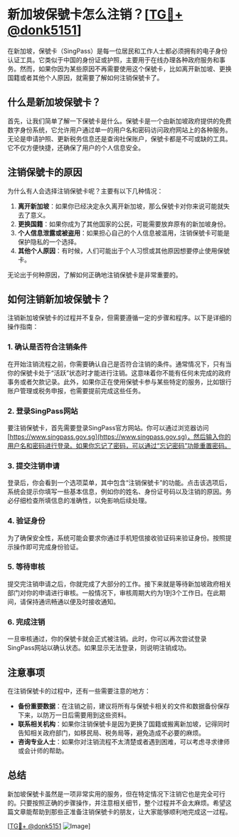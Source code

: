 # 新加坡保號卡怎么注销？[[TG💪+ @donk5151](https://t.me/s/donk5151)]

在新加坡，保號卡（SingPass）是每一位居民和工作人士都必须拥有的电子身份认证工具。它类似于中国的身份证或护照，主要用于在线办理各种政府服务和事务。然而，如果你因为某些原因不再需要使用这个保號卡，比如离开新加坡、更换国籍或者其他个人原因，就需要了解如何注销保號卡了。

## 什么是新加坡保號卡？

首先，让我们简单了解一下保號卡是什么。保號卡是一个由新加坡政府提供的免费数字身份系统，它允许用户通过单一的用户名和密码访问政府网站上的各种服务。无论是申请护照、更新税务信息还是查询社保账户，保號卡都是不可或缺的工具。它不仅方便快捷，还确保了用户的个人信息安全。

## 注销保號卡的原因

为什么有人会选择注销保號卡呢？主要有以下几种情况：

1. **离开新加坡**：如果你已经决定永久离开新加坡，那么保號卡对你来说可能就失去了意义。
2. **更换国籍**：如果你成为了其他国家的公民，可能需要放弃原有的新加坡身份。
3. **个人信息泄露或被盗用**：如果担心自己的个人信息被滥用，注销保號卡可能是保护隐私的一个选择。
4. **其他个人原因**：有时候，人们可能出于个人习惯或其他原因想要停止使用保號卡。

无论出于何种原因，了解如何正确地注销保號卡是非常重要的。

## 如何注销新加坡保號卡？

注销新加坡保號卡的过程并不复杂，但需要遵循一定的步骤和程序。以下是详细的操作指南：

### 1. 确认是否符合注销条件

在开始注销流程之前，你需要确认自己是否符合注销的条件。通常情况下，只有当你的保號卡处于“活跃”状态时才能进行注销。这意味着你不能有任何未完成的政府事务或者欠款记录。此外，如果你正在使用保號卡参与某些特定的服务，比如银行账户管理或税务申报，也需要提前完成这些任务。

### 2. 登录SingPass网站

要注销保號卡，首先需要登录SingPass官方网站。你可以通过浏览器访问[https://www.singpass.gov.sg](https://www.singpass.gov.sg)，然后输入你的用户名和密码进行登录。如果你忘记了密码，可以通过“忘记密码”功能重置密码。

### 3. 提交注销申请

登录后，你会看到一个选项菜单，其中包含“注销保號卡”的功能。点击该选项后，系统会提示你填写一些基本信息，例如你的姓名、身份证号码以及注销的原因。务必仔细检查所填信息的准确性，以免影响后续处理。

### 4. 验证身份

为了确保安全性，系统可能会要求你通过手机短信接收验证码来验证身份。按照提示操作即可完成身份验证。

### 5. 等待审核

提交完注销申请之后，你就完成了大部分的工作。接下来就是等待新加坡政府相关部门对你的申请进行审核。一般情况下，审核周期大约为1到3个工作日。在此期间，请保持通讯畅通以便及时接收通知。

### 6. 完成注销

一旦审核通过，你的保號卡就会正式被注销。此时，你可以再次尝试登录SingPass网站以确认状态。如果显示无法登录，则说明注销成功。

## 注意事项

在注销保號卡的过程中，还有一些需要注意的地方：

- **备份重要数据**：在注销之前，建议将所有与保號卡相关的文件和数据备份保存下来，以防万一日后需要用到这些资料。
- **联系相关机构**：如果你注销保號卡是因为更换了国籍或搬离新加坡，记得同时告知相关政府部门，如移民局、税务局等，避免造成不必要的麻烦。
- **咨询专业人士**：如果你对注销流程不太清楚或者遇到困难，可以考虑寻求律师或会计师的帮助。

## 总结

新加坡保號卡虽然是一项非常实用的服务，但在特定情况下注销它也是完全可行的。只要按照正确的步骤操作，并注意相关细节，整个过程并不会太麻烦。希望这篇文章能帮助到那些正准备注销保號卡的朋友，让大家能够顺利地完成这一过程。

[[TG💪+ @donk5151](https://t.me/s/donk5151) ![Image](https://i.postimg.cc/rwNCRYN7/Snipaste-2025-04-30-17-27-05.png)]